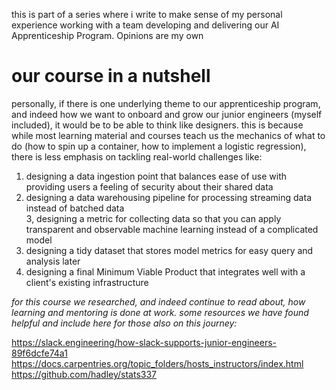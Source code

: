 this is part of a series where i write to make sense of my personal experience working with a team developing and delivering our AI Apprenticeship Program. Opinions are my own

# our course in a nutshell

personally, if there is one underlying theme to our apprenticeship program, and indeed how we want to onboard and grow our junior engineers (myself included), it would be to be able to think like designers. this is because while most learning material and courses teach us the mechanics of what to do (how to spin up a container, how to implement a logistic regression), there is less emphasis on tackling real-world challenges like: 

1. designing a data ingestion point that balances ease of use with providing users a feeling of security about their shared data  
2. designing a data warehousing pipeline for processing streaming data instead of batched data  
3, designing a metric for collecting data so that you can apply transparent and observable machine learning instead of a complicated model  
4. designing a tidy dataset that stores model metrics for easy query and analysis later  
5. designing a final Minimum Viable Product that integrates well with a client's existing infrastructure  

*for this course we researched, and indeed continue to read about, how learning and mentoring is done at work. some resources we have found helpful and include here for those also on this journey:* 

https://slack.engineering/how-slack-supports-junior-engineers-89f6dcfe74a1
https://docs.carpentries.org/topic_folders/hosts_instructors/index.html
https://github.com/hadley/stats337 
